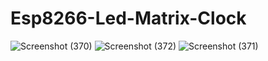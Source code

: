 # Esp8266-Led-Matrix-Clock

![Screenshot (370)](https://user-images.githubusercontent.com/25906435/132229585-845746a3-4588-481f-853f-54a7d24572f3.png)
![Screenshot (372)](https://user-images.githubusercontent.com/25906435/132229529-9b872fc0-8637-4c78-b102-b06b4aa27318.png)
![Screenshot (371)](https://user-images.githubusercontent.com/25906435/132229601-864d88d8-b8a3-46b7-b362-cd3fadec70e5.png)
